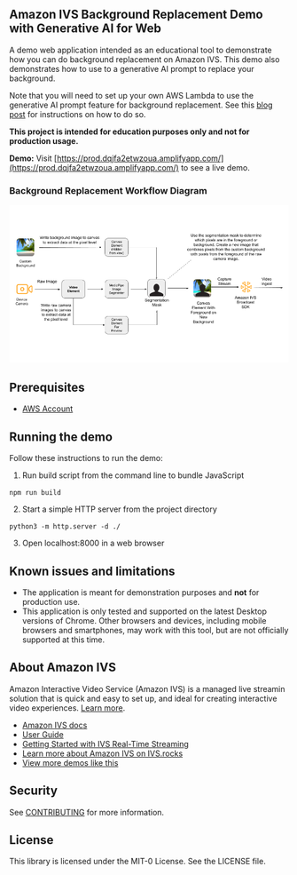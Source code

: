 ## Amazon IVS Background Replacement Demo with Generative AI for Web

A demo web application intended as an educational tool to demonstrate how you can do background replacement on Amazon IVS. This demo also demonstrates how to use to a generative AI prompt to replace your background.

Note that you will need to set up your own AWS Lambda to use the generative AI prompt feature for background replacement. See this [blog post](https://community.aws/content/2e3vGcf33zG73nu7fDKncb3D6kL/how-to-use-genai-to-replace-background-amazon-ivs) for instructions on how to do so.

**This project is intended for education purposes only and not for production usage.**

**Demo:** Visit [https://prod.dqjfa2etwzoua.amplifyapp.com/](https://prod.dqjfa2etwzoua.amplifyapp.com/) to see a live demo.

### Background Replacement Workflow Diagram

<img src="background-replacement-workflow-diagram.png" alt="A diagram showing how background replacement is done in this demo web application." />

## Prerequisites

- [AWS Account](https://docs.aws.amazon.com/ivs/latest/LowLatencyUserGuide/getting-started-create-account.html)

## Running the demo

Follow these instructions to run the demo:

1. Run build script from the command line to bundle JavaScript

```
npm run build
```

2. Start a simple HTTP server from the project directory

```
python3 -m http.server -d ./
```

3. Open localhost:8000 in a web browser

## Known issues and limitations

- The application is meant for demonstration purposes and **not** for production use.
- This application is only tested and supported on the latest Desktop versions of Chrome. Other browsers and devices, including mobile browsers and smartphones, may work with this tool, but are not officially supported at this time.

## About Amazon IVS

Amazon Interactive Video Service (Amazon IVS) is a managed live streamin solution that is quick and easy to set up, and ideal for creating interactive video experiences. [Learn more](https://aws.amazon.com/ivs/).

- [Amazon IVS docs](https://docs.aws.amazon.com/ivs/)
- [User Guide](https://docs.aws.amazon.com/ivs/latest/RealTimeUserGuide/what-is.html)
- [Getting Started with IVS Real-Time Streaming](https://docs.aws.amazon.com/ivs/latest/RealTimeUserGuide/getting-started.html)
- [Learn more about Amazon IVS on IVS.rocks](https://ivs.rocks/)
- [View more demos like this](https://ivs.rocks/examples)

## Security

See [CONTRIBUTING](CONTRIBUTING.md#security-issue-notifications) for more information.

## License

This library is licensed under the MIT-0 License. See the LICENSE file.

